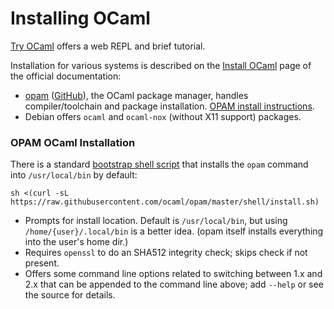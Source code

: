 Installing OCaml
================

[Try OCaml] offers a web REPL and brief tutorial.

Installation for various systems is described on the [Install OCaml] page
of the official documentation:
- [opam][] ([GitHub][opam-gh]), the OCaml package manager, handles
  compiler/toolchain and package installation. [OPAM install
  instructions][opam-inst].
- Debian offers `ocaml` and `ocaml-nox` (without X11 support) packages.

### OPAM OCaml Installation

There is a standard [bootstrap shell script][opam-boot] that installs the
`opam` command into `/usr/local/bin` by default:

    sh <(curl -sL https://raw.githubusercontent.com/ocaml/opam/master/shell/install.sh)

- Prompts for install location. Default is `/usr/local/bin`, but using
  `/home/{user}/.local/bin` is a better idea. (opam itself installs
  everything into the user's home dir.)
- Requires `openssl` to do an SHA512 integrity check; skips check if
  not present.
- Offers some command line options related to switching between 1.x
  and 2.x that can be appended to the command line above; add `--help`
  or see the source for details.



<!-------------------------------------------------------------------->
[Install OCaml]: https://ocaml.org/docs/install.html
[Try OCaml]: https://try.ocamlpro.com/
[opam-inst]: https://opam.ocaml.org/doc/Install.html
[opam]: https://opam.ocaml.org/
[opam-boot]: https://raw.githubusercontent.com/ocaml/opam/master/shell/install.sh
[opam-gh]: https://github.com/ocaml/opam
